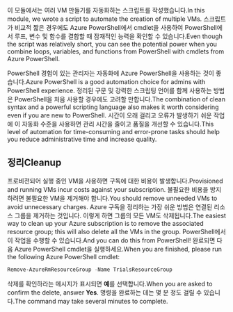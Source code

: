 <span data-ttu-id="6abe3-101">이 모듈에서는 여러 VM 만들기를 자동화하는 스크립트를 작성했습니다.</span><span class="sxs-lookup"><span data-stu-id="6abe3-101">In this module, we wrote a script to automate the creation of multiple VMs.</span></span> <span data-ttu-id="6abe3-102">스크립트가 비교적 짧은 경우에도 Azure PowerShell에서 cmdlet을 사용하여 PowerShell에서 루프, 변수 및 함수를 결합할 때 잠재적인 능력을 확인할 수 있습니다.</span><span class="sxs-lookup"><span data-stu-id="6abe3-102">Even though the script was relatively short, you can see the potential power when you combine loops, variables, and functions from PowerShell with cmdlets from Azure PowerShell.</span></span>

<span data-ttu-id="6abe3-103">PowerShell 경험이 있는 관리자는 자동화에 Azure PowerShell을 사용하는 것이 좋습니다.</span><span class="sxs-lookup"><span data-stu-id="6abe3-103">Azure PowerShell is a good automation choice for admins with PowerShell experience.</span></span> <span data-ttu-id="6abe3-104">정리된 구문 및 강력한 스크립팅 언어를 함께 사용하는 방법은 PowerShell을 처음 사용할 경우에도 고려할 만합니다.</span><span class="sxs-lookup"><span data-stu-id="6abe3-104">The combination of clean syntax and a powerful scripting language also makes it worth considering even if you are new to PowerShell.</span></span> <span data-ttu-id="6abe3-105">시간이 오래 걸리고 오류가 발생하기 쉬운 작업에 이 자동화 수준을 사용하면 관리 시간을 줄이고 품질을 개선할 수 있습니다.</span><span class="sxs-lookup"><span data-stu-id="6abe3-105">This level of automation for time-consuming and error-prone tasks should help you reduce administrative time and increase quality.</span></span>

## <a name="cleanup"></a><span data-ttu-id="6abe3-106">정리</span><span class="sxs-lookup"><span data-stu-id="6abe3-106">Cleanup</span></span>
<span data-ttu-id="6abe3-107">프로비전되어 실행 중인 VM을 사용하면 구독에 대한 비용이 발생합니다.</span><span class="sxs-lookup"><span data-stu-id="6abe3-107">Provisioned and running VMs incur costs against your subscription.</span></span> <span data-ttu-id="6abe3-108">불필요한 비용을 방지하려면 불필요한 VM을 제거해야 합니다.</span><span class="sxs-lookup"><span data-stu-id="6abe3-108">You should remove unneeded VMs to avoid unnecessary charges.</span></span> <span data-ttu-id="6abe3-109">Azure 구독을 정리하는 가장 쉬운 방법은 연결된 리소스 그룹을 제거하는 것입니다. 이렇게 하면 그룹의 모든 VM도 삭제됩니다.</span><span class="sxs-lookup"><span data-stu-id="6abe3-109">The easiest way to clean up your Azure subscription is to remove the associated resource group; this will also delete all the VMs in the group.</span></span> <span data-ttu-id="6abe3-110">PowerShell에서 이 작업을 수행할 수 있습니다.</span><span class="sxs-lookup"><span data-stu-id="6abe3-110">And you can do this from PowerShell!</span></span> <span data-ttu-id="6abe3-111">완료되면 다음 Azure PowerShell cmdlet을 실행하세요.</span><span class="sxs-lookup"><span data-stu-id="6abe3-111">When you are finished, please run the following Azure PowerShell cmdlet:</span></span>

```powershell
Remove-AzureRmResourceGroup -Name TrialsResourceGroup
```

<span data-ttu-id="6abe3-112">삭제를 확인하라는 메시지가 표시되면 **예**를 선택합니다.</span><span class="sxs-lookup"><span data-stu-id="6abe3-112">When you are asked to confirm the delete, answer **Yes**.</span></span> <span data-ttu-id="6abe3-113">명령을 완료하는 데는 몇 분 정도 걸릴 수 있습니다.</span><span class="sxs-lookup"><span data-stu-id="6abe3-113">The command may take several minutes to complete.</span></span>